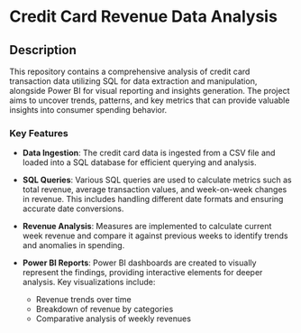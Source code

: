# Credit Card Revenue Data Analysis

## Description

This repository contains a comprehensive analysis of credit card transaction data utilizing SQL for data extraction and manipulation, alongside Power BI for visual reporting and insights generation. The project aims to uncover trends, patterns, and key metrics that can provide valuable insights into consumer spending behavior.

### Key Features

- **Data Ingestion**: The credit card data is ingested from a CSV file and loaded into a SQL database for efficient querying and analysis.
  
- **SQL Queries**: Various SQL queries are used to calculate metrics such as total revenue, average transaction values, and week-on-week changes in revenue. This includes handling different date formats and ensuring accurate date conversions.

- **Revenue Analysis**: Measures are implemented to calculate current week revenue and compare it against previous weeks to identify trends and anomalies in spending.

- **Power BI Reports**: Power BI dashboards are created to visually represent the findings, providing interactive elements for deeper analysis. Key visualizations include:
  - Revenue trends over time
  - Breakdown of revenue by categories
  - Comparative analysis of weekly revenues
